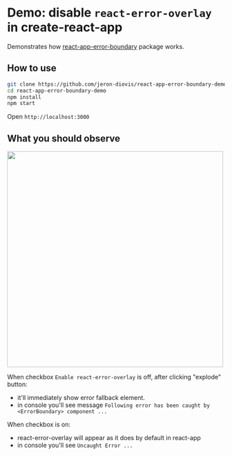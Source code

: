 # Demo: disable `react-error-overlay` in create-react-app

Demonstrates how [react-app-error-boundary](https://www.npmjs.com/package/react-app-error-boundary) package works.

## How to use

```sh
git clone https://github.com/jeron-diovis/react-app-error-boundary-demo.git
cd react-app-error-boundary-demo
npm install
npm start
```
Open `http://localhost:3000`

## What you should observe

<img src="https://user-images.githubusercontent.com/2756868/145636252-bcfb8a7c-a7f2-4271-aa9d-78a3cb2bc7e3.png" width="500" />

When checkbox `Enable react-error-overlay` is off, after clicking "explode" button:
* it'll immediately show error fallback element.
* in console you'll see message `Following error has been caught by <ErrorBoundary> component ...`

When checkbox is on:
* react-error-overlay will appear as it does by default in react-app
* in console you'll see `Uncaught Error ...`
